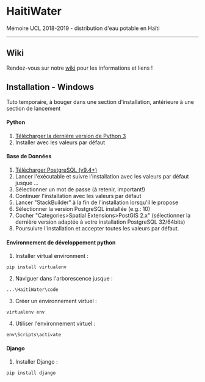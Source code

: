 # HaitiWater
Mémoire UCL 2018-2019 - distribution d'eau potable en Haïti
***
## Wiki
Rendez-vous sur notre [wiki](https://github.com/AdrienHalletUCL/HaitiWater/wiki) pour les informations et liens !

## Installation - Windows
Tuto temporaire, à bouger dans une section d'installation, antérieure à une section de lancement
#### Python
1. [Télécharger la dernière version de Python 3](https://www.python.org/downloads/windows/)
2. Installer avec les valeurs par défaut

#### Base de Données
1. [Télécharger PostgreSQL (v9.4+)](https://www.enterprisedb.com/downloads/postgres-postgresql-downloads)
2. Lancer l'exécutable et suivre l'installation avec les valeurs par défaut jusque ...
3. Sélectionner un mot de passe (à retenir, important!)
4. Continuer l'installation avec les valeurs par défaut
5. Lancer "StackBuilder" à la fin de l'installation lorsqu'il le propose
6. Sélectionner la version PostgreSQL installée (e.g.: 10)
7. Cocher "Categories>Spatial Extensions>PostGIS 2.x" (sélectionner la dernière version adaptée à votre installation PostgreSQL 32/64bits)
8. Poursuivre l'installation et accepter toutes les valeurs par défaut.

#### Environnement de développement python
1. Installer virtual environment :
~~~
pip install virtualenv
~~~
2. Naviguer dans l'arborescence jusque :
~~~
...\HaitiWater\code
~~~
3. Créer un environnement virtuel :
~~~
virtualenv env
~~~
4. Utiliser l'environnement virtuel :
~~~
env\Scripts\activate
~~~

#### Django
1. Installer Django :
~~~
pip install django
~~~
